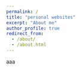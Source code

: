 ```yaml
---
permalink: /
title: "personal websites"
excerpt: "About me"
author_profile: true
redirect_from: 
  - /about/
  - /about.html
---
```

aaa
